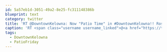 ```yaml
---
id: 5a57eb1d-3051-49a2-8e25-fc311148386b
blueprint: text
category: twitter
title: 'RT @DowntownKelowna: Now "Patio Time" in #DowntownKelowna!! Rose''s, Hannah''s, Greenroom, giObean, Sturge, &amp; Memphis Blues. #PF #PatioFriday'
caption: 'RT <span class="username username_linked">@<a href="https://twitter.com/DowntownKelowna" title="Downtown Kelowna">DowntownKelowna</a></span>: Now "Patio Time" in <span class="hashtag hashtag_local">#<a href="http://tweettemp.darylchymko.ca/?tag=downtownkelowna">DowntownKelowna</a>!! Rose''s, Hannah''s, Greenroom, giObean, Sturge, &amp; Memphis Blues. <span class="hashtag hashtag_local">#<a href="http://tweettemp.darylchymko.ca/?tag=pf">PF</a> <span class="hashtag hashtag_local">#<a href="http://tweettemp.darylchymko.ca/?tag=patiofriday">PatioFriday</a>'
tags:
  - DowntownKelowna
  - PatioFriday
---
```

